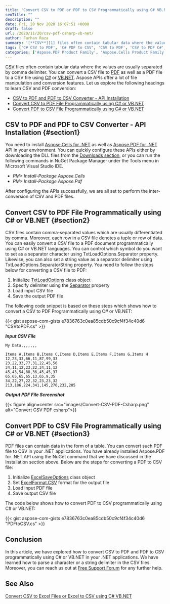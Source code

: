 ```yaml
---
title: 'Convert CSV to PDF or PDF to CSV Programmatically using C# VB.NET'
seoTitle: ""
description: ""
date: Fri, 20 Nov 2020 16:07:51 +0000
draft: false
url: /2020/11/20/csv-pdf-csharp-vb-net/
author: Farhan Raza
summary: '[**CSV**][1] files often contain tabular data where the values are usually separated by comma delimiter. You can convert a [**CSV**][2] file to PDF as well as a PDF file to a CSV file using C# or VB.NET. Aspose APIs offer a lot of file manipulation and conversion features. Let us explore the CSV and PDF conversion.'
tags: ['C# CSV to PDF', 'C# PDF to CSV', 'CSV to PDF', 'CSV to PDF C#', 'Convert CSV to PDF', 'Convert PDF to CSV', 'PDF to CSV', 'PDF to CSV C#']
categories: ['Aspose.PDF Product Family', 'Aspose.Cells Product Family']
---
```


[CSV][3] files often contain tabular data where the values are usually separated by comma delimiter. You can convert a CSV file to [PDF][4] as well as a PDF file to a CSV file using [C#][5] or [VB.NET][6]. Aspose APIs offer a lot of file manipulation and conversion features. Let us explore the following headings to learn CSV and PDF conversion:

*   [CSV to PDF and PDF to CSV Converter - API Installation][7]
*   [Convert CSV to PDF File Programmatically using C# or VB.NET][8]
*   [Convert PDF to CSV File Programmatically using C# or VB.NET][9]

## CSV to PDF and PDF to CSV Converter - API Installation {#section1}

You need to install [Aspose.Cells for .NET][10] as well as [Aspose.PDF for .NET][11] API in your environment. You can quickly configure these APIs either by downloading the DLL files from the [Downloads section][12], or you can run the following commands in NuGet Package Manager under the Tools menu in Microsoft Visual Studio IDE.

*   _PM> Install-Package Aspose.Cells_
*   _PM> Install-Package Aspose.Pdf_

After configuring the APIs successfully, we are all set to perform the inter-conversion of CSV and PDF files.

## Convert CSV to PDF File Programmatically using C# or VB.NET {#section2}

CSV files contain comma-separated values which are usually differentiated by comma. Moreover, each row in a CSV file denotes a tuple or row of data. You can easily convert a CSV file to a PDF document programmatically using C# or VB.NET languages. You can control which symbol do you want to set as a separator character using TxtLoadOptions.Separator property. Likewise, you can also set a string value as a separator delimiter using TxtLoadOptions.SeparatorString property. You need to follow the steps below for converting a CSV file to PDF:

1.  Initialize [TxtLoadOptions][13] class object
2.  Specify delimiter using the [Separator][14] property
3.  Load input CSV file
4.  Save the output PDF file

The following code snippet is based on these steps which shows how to convert a CSV to PDF Programmatically using C# or VB.NET:

{{< gist aspose-com-gists e7836763c0ea85cdb50c9cf4f34c40d6 "CSVtoPDF.cs" >}}

**_Input CSV File_**

```
My Data,,,,,,,

Items A,Items B,Items C,Items D,Items E,Items F,Items G,Items H
12,23,33,66,11,87,99,33
23,22,33,77,31,22,45,56
34,11,12,23,22,34,11,12
45,43,54,88,36,45,45,37
65,65,65,65,13,65,9,35
34,22,27,22,32,23,23,32
213,186,224,341,145,276,232,205
```

**_Output PDF File Screenshot_**



{{< figure align=center src="images/Convert-CSV-PDF-Csharp.png" alt="Convert CSV PDF csharp">}}


## Convert PDF to CSV File Programmatically using C# or VB.NET {#section3}

PDF files can contain data in the form of a table. You can convert such PDF file to CSV in your .NET applications. You have already installed Aspose.PDF for .NET API using the NuGet command that we have discussed in the Installation section above. Below are the steps for converting a PDF to CSV file:

1.  Initialize [ExcelSaveOptions][15] class object
2.  Set [ExcelFormat.CSV][16] format for the output file
3.  Load input PDF file
4.  Save output CSV file

The code below shows how to convert PDF to CSV programmatically using C# or VB.NET:

{{< gist aspose-com-gists e7836763c0ea85cdb50c9cf4f34c40d6 "PDFtoCSV.cs" >}}

## Conclusion

In this article, we have explored how to convert CSV to PDF and PDF to CSV programmatically using C# or VB.NET in your .NET applications. We have learned how to parse a character or a string delimiter in the CSV files. Moreover, you can reach us out at [Free Support Forum][17] for any further help.

## See Also

[Convert CSV to Excel Files or Excel to CSV using C# VB.NET][18]




[1]: https://docs.fileformat.com/spreadsheet/csv/
[2]: https://docs.fileformat.com/pdf/
[3]: https://docs.fileformat.com/spreadsheet/csv/
[4]: https://docs.fileformat.com/pdf/
[5]: https://docs.fileformat.com/programming/cs/
[6]: https://docs.fileformat.com/programming/vb/
[7]: #section1
[8]: #section2
[9]: #section3
[10]: https://products.aspose.com/cells/net
[11]: https://products.aspose.com/pdf/net
[12]: https://releases.aspose.com/
[13]: https://apireference.aspose.com/cells/net/aspose.cells/txtloadoptions
[14]: https://apireference.aspose.com/cells/net/aspose.cells/txtloadoptions/properties/separator
[15]: https://apireference.aspose.com/pdf/net/aspose.pdf/excelsaveoptions
[16]: https://apireference.aspose.com/pdf/net/aspose.pdf.excelsaveoptions/excelformat
[17]: https://forum.aspose.com/
[18]: https://blog.aspose.com/2020/11/17/csv-excel-csharp-vb-net/





